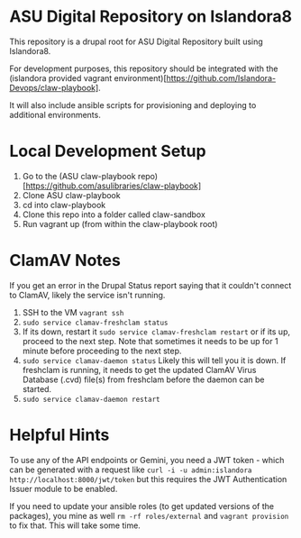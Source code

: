 ASU Digital Repository on Islandora8
===================================
This repository is a drupal root for ASU Digital Repository built using Islandora8.

For development purposes, this repository should be integrated with the (islandora provided vagrant environment)[https://github.com/Islandora-Devops/claw-playbook].

It will also include ansible scripts for provisioning and deploying to additional environments.

Local Development Setup
=======================
1. Go to the (ASU claw-playbook repo)[https://github.com/asulibraries/claw-playbook]
2. Clone ASU claw-playbook
3. cd into claw-playbook
4. Clone this repo into a folder called claw-sandbox
3. Run vagrant up (from within the claw-playbook root)


ClamAV Notes
============
If you get an error in the Drupal Status report saying that it couldn't connect to ClamAV, likely the service isn't running.
1. SSH to the VM `vagrant ssh`
2. `sudo service clamav-freshclam status`
3. If its down, restart it `sudo service clamav-freshclam restart` or if its up, proceed to the next step. Note that sometimes it needs to be up for 1 minute before proceeding to the next step.
4. `sudo service clamav-daemon status` Likely this will tell you it is down. If freshclam is running, it needs to get the updated ClamAV Virus Database (.cvd) file(s) from freshclam before the daemon can be started.
5. `sudo service clamav-daemon restart`




Helpful Hints
=============
To use any of the API endpoints or Gemini, you need a JWT token - which can be generated with a request like `curl -i -u admin:islandora http://localhost:8000/jwt/token` but this requires the JWT Authentication Issuer module to be enabled.

If you need to update your ansible roles (to get updated versions of the packages), you mine as well `rm -rf roles/external` and `vagrant provision` to fix that. This will take some time.
